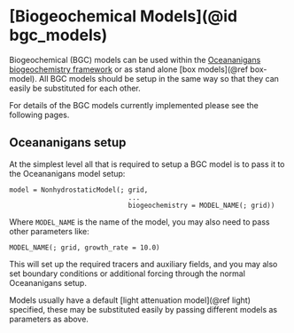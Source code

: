 # [Biogeochemical Models](@id bgc_models)

Biogeochemical (BGC) models can be used within the [Oceananigans biogeochemistry framework](https://github.com/CliMA/Oceananigans.jl/pull/2802) or as stand alone [box models](@ref box-model). All BGC models should be setup in the same way so that they can easily be substituted for each other.

For details of the BGC models currently implemented please see the following pages.

## Oceananigans setup
At the simplest level all that is required to setup a BGC model is to pass it to the Oceananigans model setup:
```
model = NonhydrostaticModel(; grid,
                              ...
                              biogeochemistry = MODEL_NAME(; grid))
```
Where `MODEL_NAME` is the name of the model, you may also need to pass other parameters like:
```
MODEL_NAME(; grid, growth_rate = 10.0)
```

This will set up the required tracers and auxiliary fields, and you may also set boundary conditions or additional forcing through the normal Oceananigans setup. 

Models usually have a default [light attenuation model](@ref light) specified, these may be substituted easily by passing different models as parameters as above.
